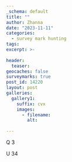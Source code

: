 ```yaml
---
_schema: default
title: ""
author: Zhanna
date: "2023-11-11"
categories: 
  - survey mark hunting
tags:
excerpt: >-
  
header:
  teaser:
geocaches: false
surveymarks: true
post_id: 14220
layout: post
galleries:
  gallery1:
    suffix: cvx
    images:
      - filename: 
        alt:                        
    
---
```


Q 3

U 34 


